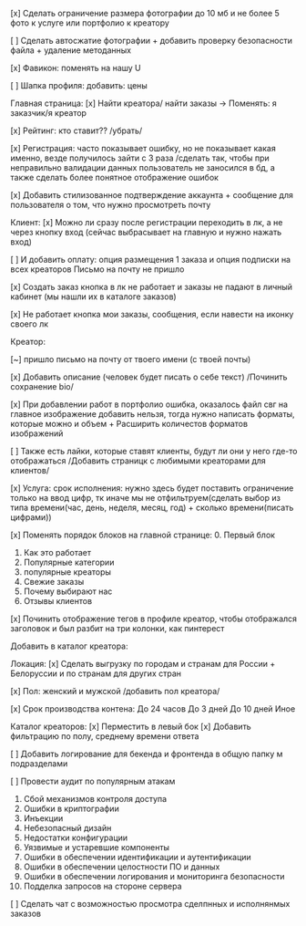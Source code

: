 [x] Сделать ограничение размера фотографии до 10 мб и не более 5 фото к услуге или портфолио к креатору

[ ] Сделать автосжатие фотографии + добавить проверку безопасности файла + удаление методанных

[x] Фавикон: поменять на нашу U

[ ] Шапка профиля: добавить: цены

Главная страница:
[x] Найти креатора/ найти заказы -> Поменять: я заказчик/я креатор

[x] Рейтинг: кто ставит?? /убрать/

[x] Регистрация: часто показывает ошибку, но не показывает какая именно, везде получилось зайти с 3 раза /сделать так, чтобы при неправильно валидации данных пользователь не заносился в бд, а также сделать более понятное отображение ошибок

[x] Добавить стилизованное подтверждение аккаунта + сообщение для пользователя о том, что нужно просмотреть почту

Клиент:
[x] Можно ли сразу после регистрации переходить в лк, а не через кнопку вход (сейчас выбрасывает на главную и нужно нажать вход)

[ ] И добавить оплату: опция размещения 1 заказа и опция подписки на всех креаторов
Письмо на почту не пришло

[x] Создать заказ кнопка в лк не работает и заказы не падают в личный кабинет (мы нашли их в каталоге заказов)

[x] Не работает кнопка мои заказы, сообщения, если навести на иконку своего лк

Креатор:

[~] пришло письмо на почту от твоего имени (с твоей почты)

[x] Добавить описание (человек будет писать о себе текст) /Починить сохранение bio/

[x] При добавлении работ в портфолио ошибка, оказалось файл свг на главное изображение добавить нельзя, тогда нужно написать форматы, которые можно и объем + Расширить количестов форматов изображений

[ ] Также есть лайки, которые ставят клиенты, будут ли они у него где-то отображаться /Добавить страницк с любимыми креаторами для клиентов/

[x] Услуга: срок исполнения: нужно здесь будет поставить ограничение только на ввод цифр, тк иначе мы не отфильтруем(сделать выбор из типа времени(час, день, неделя, месяц, год) + сколько времени(писать цифрами))

[x] Поменять порядок блоков на главной странице:
0. Первый блок

1. Как это работает
2. Популярные категории
3. популярные креаторы
4. Свежие заказы
5. Почему выбирают нас
6. Отзывы клиентов

[x] Починить отображение тегов в профиле креатор, чтобы отображался заголовок и был разбит на три колонки, как пинтерест

Добавить в каталог креатора:

Локация:
[x] Сделать выгрузку по городам и странам для России + Белоруссии и по странам для других стран

[x] Пол: женский и мужской /добавить пол креатора/

[x] Срок производства контена:
До 24 часов
До 3 дней
До 10 дней
Иное

Каталог креаторов:
[x] Перместить в левый бок
[x] Добавить фильтрацию по полу, среднему времени ответа

[ ] Добавить логирование для бекенда и фронтенда в общую папку м подразделами

[ ] Провести аудит по популярным атакам

1. Сбой механизмов контроля доступа
2. Ошибки в криптографии
3. Инъекции
4. Небезопасный дизайн
5. Недостатки конфигурации
6. Уязвимые и устаревшие компоненты
7. Ошибки в обеспечении идентификации и аутентификации
8. Ошибки в обеспечении целостности ПО и данных
9. Ошибки в обеспечении логирования и мониторинга безопасности
10. Подделка запросов на стороне сервера

[ ] Сделать чат с возможностью просмотра сделпнных и исполнянмых заказов
